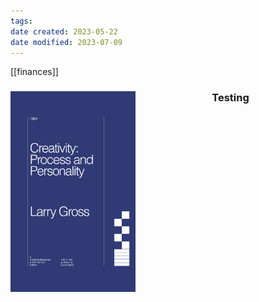 ```yaml
---
tags: 
date created: 2023-05-22
date modified: 2023-07-09
---
```


[[finances]]

<center><h3><a href="https://mediastudies.press"><img src="https://github.com/mediastudiespress/singles/raw/master/public_domain/gross-1964/cover/gross-1964-front-cover-640-1024-png.png" alt="Cover" style="float:left;width:200px;" /></a> Testing </h3></center>
